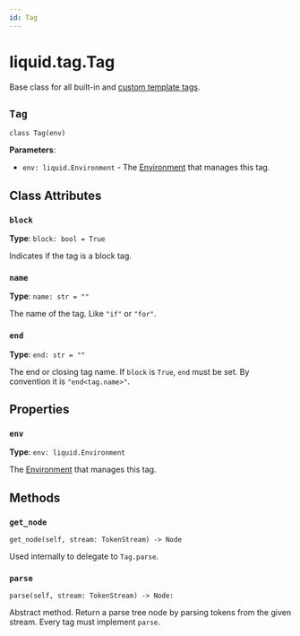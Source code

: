 ```yaml
---
id: Tag
---
```


# liquid.tag.Tag

Base class for all built-in and [custom template tags](/guides/custom-tags).

## `Tag`

`class Tag(env)`

**Parameters**:

- `env: liquid.Environment` - The [Environment](Environment) that manages this tag.

## Class Attributes

### `block`

**Type**: `block: bool = True`

Indicates if the tag is a block tag.

### `name`

**Type**: `name: str = ""`

The name of the tag. Like `"if"` or `"for"`.

### `end`

**Type**: `end: str = ""`

The end or closing tag name. If `block` is `True`, `end` must be set. By convention it is
`"end<tag.name>"`.

## Properties

### `env`

**Type**: `env: liquid.Environment`

The [Environment](Environment) that manages this tag.

## Methods

### `get_node`

`get_node(self, stream: TokenStream) -> Node`

Used internally to delegate to `Tag.parse`.

### `parse`

`parse(self, stream: TokenStream) -> Node:`

Abstract method. Return a parse tree node by parsing tokens from the given stream. Every tag must
implement `parse`.
